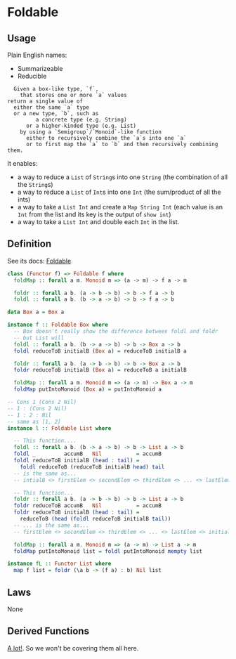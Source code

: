 # Foldable

## Usage

Plain English names:
- Summarizeable
- Reducible

```
  Given a box-like type, `f`,
    that stores one or more `a` values
return a single value of
  either the same `a` type
  or a new type, `b`, such as
         a concrete type (e.g. String)
      or a higher-kinded type (e.g. List)
    by using a `Semigroup`/`Monoid`-like function
      either to recursively combine the `a`s into one `a`
      or to first map the `a` to `b` and then recursively combining them.
```

It enables:
- a way to reduce a `List` of `String`s into one `String` (the combination of all the `String`s)
- a way to reduce a `List` of `Int`s into one `Int` (the sum/product of all the ints)
- a way to take a `List Int` and create a `Map String Int` (each value is an `Int` from the list and its key is the output of `show int`)
- a way to take a `List Int` and double each `Int` in the list.

## Definition

See its docs: [Foldable](https://pursuit.purescript.org/packages/purescript-foldable-traversable/4.0.1/docs/Data.Foldable#t:Foldable)

```purescript
class (Functor f) => Foldable f where
  foldMap :: forall a m. Monoid m => (a -> m) -> f a -> m

  foldr :: forall a b. (a -> b -> b) -> b -> f a -> b
  foldl :: forall a b. (b -> a -> b) -> b -> f a -> b

data Box a = Box a

instance f :: Foldable Box where
  -- Box doesn't really show the difference between foldl and foldr
  -- but List will
  foldl :: forall a b. (b -> a -> b) -> b -> Box a -> b
  foldl reduceToB initialB (Box a) = reduceToB initialB a

  foldr :: forall a b. (a -> b -> b) -> b -> Box a -> b
  foldr reduceToB initialB (Box a) = reduceToB a initialB

  foldMap :: forall a m. Monoid m => (a -> m) -> Box a -> m
  foldMap putIntoMonoid (Box a) = putIntoMonoid a

-- Cons 1 (Cons 2 Nil)
-- 1 : (Cons 2 Nil)
-- 1 : 2 : Nil
-- same as [1, 2]
instance l :: Foldable List where

  -- This function....
  foldl :: forall a b. (b -> a -> b) -> b -> List a -> b
  foldl _         accumB   Nil           = accumB
  foldl reduceToB initialB (head : tail) =
    foldl reduceToB (reduceToB initialB head) tail
  -- is the same as...
  -- intialB <> firstElem <> secondElem <> thirdElem <> ... <> lastElem

  -- This function...
  foldr :: forall a b. (a -> b -> b) -> b -> List a -> b
  foldr reduceToB accumB   Nil           = accumB
  foldr reduceToB initialB (head : tail) =
    reduceToB (head (foldl reduceToB initialB tail))
  -- ... is the same as...
  -- firstElem <> secondElem <> thirdElem <> ... <> lastElem <> initialB

  foldMap :: forall a m. Monoid m => (a -> m) -> List a -> m
  foldMap putIntoMonoid list = foldl putIntoMonoid mempty list

instance fL :: Functor List where
  map f list = foldr (\a b -> (f a) : b) Nil list
```

## Laws

None

## Derived Functions

[A lot!](https://pursuit.purescript.org/packages/purescript-foldable-traversable/4.0.1/docs/Data.Foldable#v:fold). So we won't be covering them all here.
